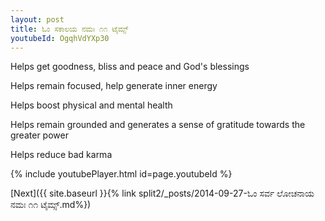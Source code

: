 ```yaml
---
layout: post
title: ಓಂ ಸಕಾಲಯ ನಮಃ ೧೧ ಟೈಮ್ಸ್
youtubeId: OgqhVdYXp30
---
```

 
 
Helps get goodness, bliss and peace and God's blessings
 
Helps remain focused, help generate inner energy 
 
Helps boost physical and mental health 
 
Helps remain grounded and generates a sense of gratitude towards the greater power 
 
Helps reduce bad karma
 
 
 
 


{% include youtubePlayer.html id=page.youtubeId %}
 
[Next]({{ site.baseurl }}{% link  split2/_posts/2014-09-27-ಓಂ ಸರ್ವ ಲೋಚನಾಯ ನಮಃ ೧೧ ಟೈಮ್ಸ್.md%})
 

